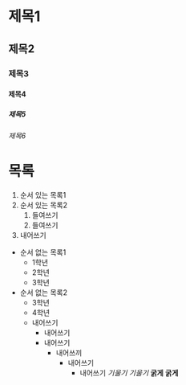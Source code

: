 # 제목1
## 제목2
### 제목3
#### 제목4
##### 제목5
###### 제목6

# 목록
1. 순서 있는 목록1
2. 순서 있는 목록2
   1. 들여쓰기
   2. 들여쓰기
 3. 내어쓰기

- 순서 없는 목록1
     - 1학년
     - 2학년
     - 3학년
- 순서 없는 목록2
     - 3학년
     - 4학년
  - 내어쓰기
       - 내어쓰기
       - 내어쓰기
            - 내어쓰끼
              - 내어쓰기
                   - 내어쓰기
*기울기*
_기울기_
**굵게**
__굵게__

